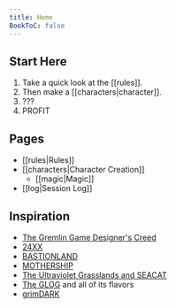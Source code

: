 ```yaml
---
title: Home
BookToC: false
---
```

## Start Here
1. Take a quick look at the [[rules]].
2. Then make a [[characters|character]].
3. ???
4. PROFIT

## Pages
- [[rules|Rules]]
- [[characters|Character Creation]]
  - [[magic|Magic]]
- [[log|Session Log]]

## Inspiration
- [The Gremlin Game Designer's Creed](https://www.tumblr.com/indierpgnewsletter/726538296789991424/okay-im-going-to-think-outloud-about-this)
- [24XX](https://jasontocci.itch.io/24xx)
- [BASTIONLAND](https://www.bastionland.com/)
- [MOTHERSHIP](https://www.tuesdayknightgames.com/mothership)
- [The Ultraviolet Grasslands and SEACAT](https://www.exaltedfuneral.com/products/uvg-2e?_pos=5&_sid=e3c61a4e7&_ss=r)
- [The GLOG](https://goblinpunch.blogspot.com/2016/05/the-glog.html) and all of its flavors
- [grimDARK](https://www.drivethrurpg.com/product/319340/grimDARK-So-Basic-A-Nobleman-Can-Do-It-Edition)